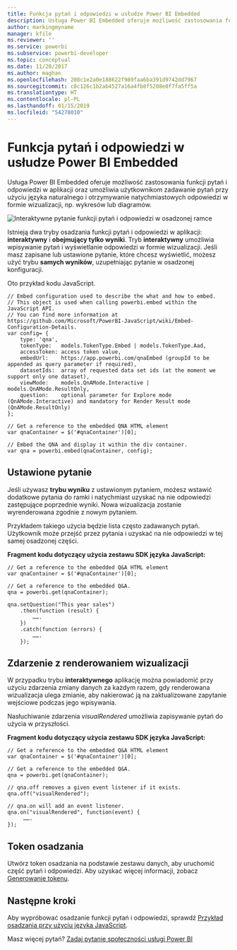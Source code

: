 ```yaml
---
title: Funkcja pytań i odpowiedzi w usłudze Power BI Embedded
description: Usługa Power BI Embedded oferuje możliwość zastosowania funkcji pytań i odpowiedzi w aplikacji oraz umożliwia użytkownikom zadawanie pytań przy użyciu języka naturalnego.
author: markingmyname
manager: kfile
ms.reviewer: ''
ms.service: powerbi
ms.subservice: powerbi-developer
ms.topic: conceptual
ms.date: 11/20/2017
ms.author: maghan
ms.openlocfilehash: 208c1e2a0e188622f989faa6ba391d9742dd7967
ms.sourcegitcommit: c8c126c1b2ab4527a16a4fb8f5208e0f7fa5ff5a
ms.translationtype: HT
ms.contentlocale: pl-PL
ms.lasthandoff: 01/15/2019
ms.locfileid: "54278010"
---
```

# <a name="qa-in-power-bi-embedded"></a>Funkcja pytań i odpowiedzi w usłudze Power BI Embedded
Usługa Power BI Embedded oferuje możliwość zastosowania funkcji pytań i odpowiedzi w aplikacji oraz umożliwia użytkownikom zadawanie pytań przy użyciu języka naturalnego i otrzymywanie natychmiastowych odpowiedzi w formie wizualizacji, np. wykresów lub diagramów.

![Interaktywne pytanie funkcji pytań i odpowiedzi w osadzonej ramce](media/qanda/embedded-qanda.gif)

Istnieją dwa tryby osadzania funkcji pytań i odpowiedzi w aplikacji: **interaktywny** i **obejmujący tylko wyniki**. Tryb **interaktywny** umożliwia wpisywanie pytań i wyświetlanie odpowiedzi w formie wizualizacji. Jeśli masz zapisane lub ustawione pytanie, które chcesz wyświetlić, możesz użyć trybu **samych wyników**, uzupełniając pytanie w osadzonej konfiguracji.

Oto przykład kodu JavaScript.

```
// Embed configuration used to describe the what and how to embed.
// This object is used when calling powerbi.embed within the JavaScript API.
// You can find more information at https://github.com/Microsoft/PowerBI-JavaScript/wiki/Embed-Configuration-Details.
var config= {
    type: 'qna',
    tokenType:   models.TokenType.Embed | models.TokenType.Aad,
    accessToken: access token value,
    embedUrl:    https://app.powerbi.com/qnaEmbed (groupId to be appended as query parameter if required),
    datasetIds:  array of requested data set ids (at the moment we support only one dataset),
    viewMode:    models.QnAMode.Interactive | models.QnAMode.ResultOnly,
    question:    optional parameter for Explore mode (QnAMode.Interactive) and mandatory for Render Result mode (QnAMode.ResultOnly)
};

// Get a reference to the embedded QNA HTML element
var qnaContainer = $('#qnaContainer')[0];

// Embed the QNA and display it within the div container.
var qna = powerbi.embed(qnaContainer, config);
```

## <a name="set-question"></a>Ustawione pytanie
Jeśli używasz **trybu wyniku** z ustawionym pytaniem, możesz wstawić dodatkowe pytania do ramki i natychmiast uzyskać na nie odpowiedzi zastępujące poprzednie wyniki. Nowa wizualizacja zostanie wyrenderowana zgodnie z nowym pytaniem.

Przykładem takiego użycia będzie lista często zadawanych pytań. Użytkownik może przejść przez pytania i uzyskać na nie odpowiedzi w tej samej osadzonej części.

**Fragment kodu dotyczący użycia zestawu SDK języka JavaScript:**  

```        
// Get a reference to the embedded Q&A HTML element
var qnaContainer = $('#qnaContainer')[0];

// Get a reference to the embedded Q&A.
qna = powerbi.get(qnaContainer);

qna.setQuestion("This year sales")
    .then(function (result) {
        …….
    })
    .catch(function (errors) {
        …….
    });
```

## <a name="visual-rendered-event"></a>Zdarzenie z renderowaniem wizualizacji
W przypadku trybu **interaktywnego** aplikację można powiadomić przy użyciu zdarzenia zmiany danych za każdym razem, gdy renderowana wizualizacja ulega zmianie, aby nakierować ją na zaktualizowane zapytanie wejściowe podczas jego wpisywania.

Nasłuchiwanie zdarzenia *visualRendered* umożliwia zapisywanie pytań do użycia w przyszłości. 

**Fragment kodu dotyczący użycia zestawu SDK języka JavaScript:**  

```
// Get a reference to the embedded Q&A HTML element
var qnaContainer = $('#qnaContainer')[0];

// Get a reference to the embedded Q&A.
qna = powerbi.get(qnaContainer);

// qna.off removes a given event listener if it exists.
qna.off("visualRendered");

// qna.on will add an event listener.
qna.on("visualRendered", function(event) {
     …….
});
```

## <a name="embed-token"></a>Token osadzania
Utwórz token osadzania na podstawie zestawu danych, aby uruchomić część pytań i odpowiedzi. Aby uzyskać więcej informacji, zobacz [Generowanie tokenu](https://docs.microsoft.com/rest/api/power-bi/embedtoken).

## <a name="next-steps"></a>Następne kroki
Aby wypróbować osadzanie funkcji pytań i odpowiedzi, sprawdź [Przykład osadzania przy użyciu języka JavaScript](https://microsoft.github.io/PowerBI-JavaScript/demo/).

Masz więcej pytań? [Zadaj pytanie społeczności usługi Power BI](http://community.powerbi.com/)

